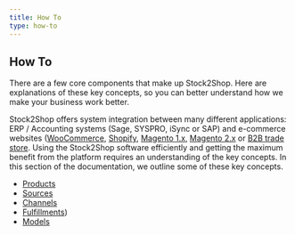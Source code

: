 ```yaml
---
title: How To
type: how-to
---
```


## How To
There are a few core components that make up Stock2Shop. Here are explanations of these key concepts, 
so you can better understand how we make your business work better.

Stock2Shop offers system integration between many different applications: ERP / Accounting systems (Sage, SYSPRO, iSync or SAP) 
and e-commerce websites ([WooCommerce](/integrations/woocommerce "woocommerce Stock2Shop integration"), 
[Shopify](/integrations/shopify "shopify Stock2Shop integration"), 
[Magento 1.x](/integrations/magento "magento 1.x Stock2Shop integration"), 
[Magento 2.x](/integrations/ "magento 2.x Stock2Shop integration") 
or [B2B trade store](/integrations/b2b-shopping-cart "B2B trade store Stock2Shop integration"). 
Using the Stock2Shop software efficiently and getting the maximum benefit 
from the platform requires an understanding of the key concepts. In this section of the documentation, 
we outline some of these key concepts.

- [Products](/help/how-to/products "Understanding products and variants")
- [Sources](/help/how-to/sources "Understanding sources")
- [Channels](/help/how-to/channels "Understanding channels")
- [Fulfillments](/help/how-to/fulfillments "Understanding fulfillments"))
- [Models](/help/how-to/models "Understanding models")


    


